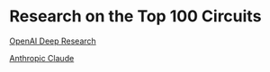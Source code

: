 # Research on the Top 100 Circuits

[OpenAI Deep Research](./open-ai-deep-research.md)

[Anthropic Claude](top-100-claude.md)